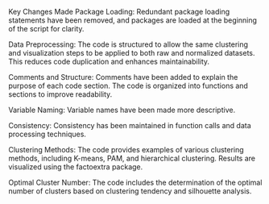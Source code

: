 Key Changes Made
Package Loading: Redundant package loading statements have been removed, and packages are loaded at the beginning of the script for clarity.

Data Preprocessing: The code is structured to allow the same clustering and visualization steps to be applied to both raw and normalized datasets. This reduces code duplication and enhances maintainability.

Comments and Structure: Comments have been added to explain the purpose of each code section. The code is organized into functions and sections to improve readability.

Variable Naming: Variable names have been made more descriptive.

Consistency: Consistency has been maintained in function calls and data processing techniques.

Clustering Methods: The code provides examples of various clustering methods, including K-means, PAM, and hierarchical clustering. Results are visualized using the factoextra package.

Optimal Cluster Number: The code includes the determination of the optimal number of clusters based on clustering tendency and silhouette analysis.


